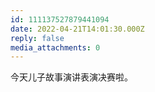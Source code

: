```yaml
---
id: 111137527879441094
date: 2022-04-21T14:01:30.000Z
reply: false
media_attachments: 0
---
```


今天儿子故事演讲表演决赛啦。

